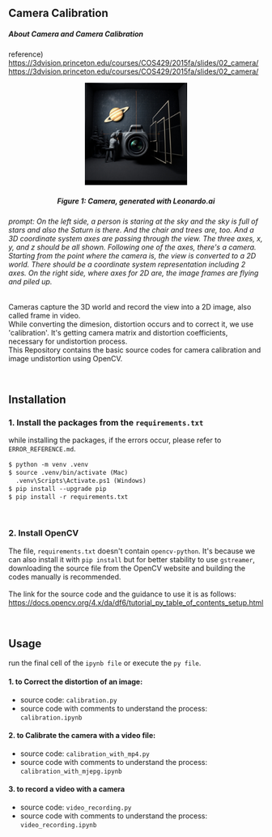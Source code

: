## Camera Calibration

##### About Camera and Camera Calibration
reference)
https://3dvision.princeton.edu/courses/COS429/2015fa/slides/02_camera/
https://3dvision.princeton.edu/courses/COS429/2015fa/slides/02_camera/

<p align="center">
  <img src="./asset/0212_camera.jpg" width="40%">
</p>

##### <p align="center">Figure 1: Camera, generated with Leonardo.ai</p>
###### prompt: On the left side, a person is staring at the sky and the sky is full of stars and also the Saturn is there. And the chair and trees are, too. And a 3D coordinate system axes are passing through the view. The three axes, x, y, and z should be all shown. Following one of the axes, there's a camera. Starting from the point where the camera is, the view is converted to a 2D world. There should be a coordinate system representation including 2 axes. On the right side, where axes for 2D are, the image frames are flying and piled up.

  Cameras capture the 3D world and record the view into a 2D image, also called frame in video. 
  <br>
  While converting the dimesion, distortion occurs and to correct it, we use 'calibration'. It's getting camera matrix and distortion coefficients, necessary for undistortion process.
  <br>
  This Repository contains the basic source codes for camera calibration and image undistortion using OpenCV.

<br>

## Installation

### 1. Install the packages from the `requirements.txt`

while installing the packages, if the errors occur, please refer to `ERROR_REFERENCE.md`.

    
    $ python -m venv .venv
    $ source .venv/bin/activate (Mac)
      .venv\Scripts\Activate.ps1 (Windows)
    $ pip install --upgrade pip
    $ pip install -r requirements.txt

<br>

### 2. Install OpenCV </br>
The file, `requirements.txt` doesn't contain `opencv-python`. It's because we can also install it with `pip install` but for better stability to use `gstreamer`, downloading the source file from the OpenCV website and building the codes manually is recommended. 
<br><br>
The link for the source code and the guidance to use it is as follows:
<br>
https://docs.opencv.org/4.x/da/df6/tutorial_py_table_of_contents_setup.html

<br>

## Usage

run the final cell of the `ipynb file` or execute the `py file`.

#### 1. to Correct the distortion of an image:
- source code: `calibration.py`
- source code with comments to understand the process: `calibration.ipynb`

#### 2. to Calibrate the camera with a video file:
- source code: `calibration_with_mp4.py`
- source code with comments to understand the process: `calibration_with_mjepg.ipynb`

#### 3. to record a video with a camera
- source code: `video_recording.py`
- source code with comments to understand the process: `video_recording.ipynb`
